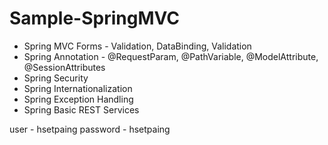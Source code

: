 Sample-SpringMVC
====================

* Spring MVC Forms - Validation, DataBinding, Validation
* Spring Annotation - @RequestParam, @PathVariable, @ModelAttribute, @SessionAttributes
* Spring Security
* Spring Internationalization
* Spring Exception Handling
* Spring Basic REST Services

user - hsetpaing
password - hsetpaing